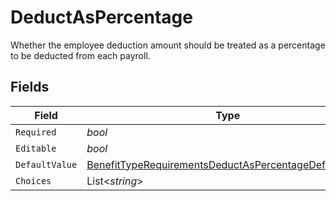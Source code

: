 # DeductAsPercentage

Whether the employee deduction amount should be treated as a percentage to be deducted from each payroll.


## Fields

| Field                                                                                                                                     | Type                                                                                                                                      | Required                                                                                                                                  | Description                                                                                                                               |
| ----------------------------------------------------------------------------------------------------------------------------------------- | ----------------------------------------------------------------------------------------------------------------------------------------- | ----------------------------------------------------------------------------------------------------------------------------------------- | ----------------------------------------------------------------------------------------------------------------------------------------- |
| `Required`                                                                                                                                | *bool*                                                                                                                                    | :heavy_minus_sign:                                                                                                                        | N/A                                                                                                                                       |
| `Editable`                                                                                                                                | *bool*                                                                                                                                    | :heavy_minus_sign:                                                                                                                        | N/A                                                                                                                                       |
| `DefaultValue`                                                                                                                            | [BenefitTypeRequirementsDeductAsPercentageDefaultValue](../../Models/Components/BenefitTypeRequirementsDeductAsPercentageDefaultValue.md) | :heavy_minus_sign:                                                                                                                        | N/A                                                                                                                                       |
| `Choices`                                                                                                                                 | List<*string*>                                                                                                                            | :heavy_minus_sign:                                                                                                                        | N/A                                                                                                                                       |